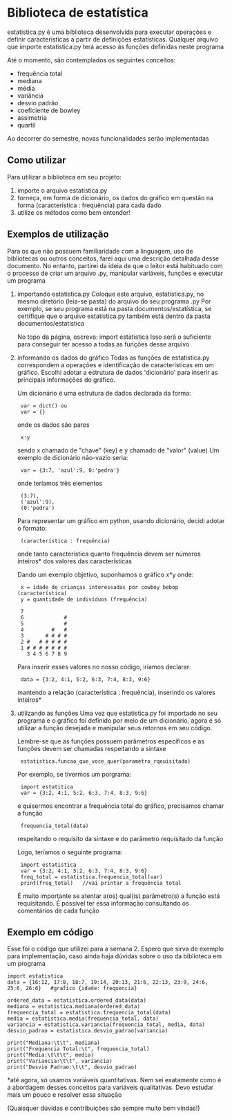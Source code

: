 # Biblioteca de estatística
estatistica.py é uma biblioteca desenvolvida para executar operações e definir características a partir de
definições estatísticas. Qualquer arquivo que importe estatistica.py terá acesso às funções definidas neste
programa

Até o momento, são contemplados os seguintes conceitos:
* frequência total
* mediana
* média
* variância
* desvio padrão
* coeficiente de bowley
* assimetria
* quartil

Ao decorrer do semestre, novas funcionalidades serão implementadas



## Como utilizar
Para utilizar a biblioteca em seu projeto:
1. importe o arquivo estatistica.py
2. forneça, em forma de dicionário, os dados do gráfico em questão 
    na forma (característica : frequência) para cada dado
3. utilize os métodos como bem entender!



## Exemplos de utilização
Para os que não possuem familiaridade com a linguagem, uso de bibliotecas
ou outros conceitos, farei aqui uma descrição detalhada desse documento.
No entanto, partirei da ideia de que o leitor está habituado com o processo
de criar um arquivo .py, manipular variáveis, funções e executar um 
programa

1. importando estatistica.py
    Coloque este arquivo, estatística.py, no mesmo diretório (leia-se pasta)
    do arquivo do seu programa .py
        Por exemplo, se seu programa está na pasta documentos/estatística, se
        certifique que o arquivo estatistica.py também está dentro da pasta
        documentos/estatística
    
    No topo da página, escreva:
        import estatistica
    Isso será o suficiente para conseguir ter acesso a todas as funções desse
    arquivo

2. informando os dados do gráfico
    Todas as funções de estatistica.py correspondem a operações e identificação
    de características em um gráfico. Escolhi adotar a estrutura de dados 
    'dicionário' para inserir as principais informações do gráfico.

    Um dicionário é uma estrutura de dados declarada da forma:
    
        var = dict() ou
        var = {}
        
    onde os dados são pares 
    
        x:y
        
    sendo x chamado de "chave" (key) e y chamado de "valor" (value)
    Um exemplo de dicionário não-vazio seria:
    
        var = {3:7, 'azul':9, 0:'pedra'}  
        
    onde teríamos três elementos
    
        (3:7),
        ('azul':9),
        (0:'pedra')

    Para representar um gráfico em python, usando dicionário, decidi
    adotar o formato:
    
        (característica : frequência)
        
    onde tanto característica quanto frequência devem ser números
    inteiros* dos valores das características

    Dando um exemplo objetivo, suponhamos o gráfico x*y onde:
    
        x = idade de crianças interessadas por cowboy bebop (característica)
        y = quantidade de indivíduos (frequência)
 
        7
        6             #
        5             #
        4         #   #
        3       # # # #
        2 #   # # # # #
        1 # # # # # # #
          3 4 5 6 7 8 9

    Para inserir esses valores no nosso código, iríamos declarar:
    
        data = {3:2, 4:1, 5:2, 6:3, 7:4, 8:3, 9:6}
        
    mantendo a relação (característica : frequência), inserindo os
    valores inteiros*

3. utilizando as funções
    Uma vez que estatistica.py foi importado no seu programa e o
    gráfico foi definido por meio de um dicionário, agora é só utilizar
    a função desejada e manipular seus retornos em seu código.

    Lembre-se que as funções possuem parâmetros específicos e as
    funções devem ser chamadas respeitando a sintaxe
    
        estatistica.funcao_que_voce_quer(parametro_rqeuisitado)

    Por exemplo, se tivermos um porgrama:
    
        import estatitica
        var = {3:2, 4:1, 5:2, 6:3, 7:4, 8:3, 9:6}
        
    e quisermos encontrar a frequência total do gráfico, precisamos
    chamar a função 
    
        frequencia_total(data)
        
    respeitando o requisito da sintaxe e do parâmetro requisitado da
    função
    
    Logo, teríamos o seguinte programa:
    
        import estatistica
        var = {3:2, 4:1, 5:2, 6:3, 7:4, 8:3, 9:6}
        freq_total = estatistica.frequencia_total(var)
        print(freq_total)   //vai printar a frequência total
    
    É muito importante se atentar a(os) qual(is) parâmetro(s) a função
    está requisitando. É possível ter essa informação consultando os
    comentários de cada função



## Exemplo em código
Esse foi o código que utilizei para a semana 2. Espero que sirva
de exemplo para implementação, caso ainda haja dúvidas sobre o uso
da biblioteca em um programa
    
    import estatistica
    data = {16:12, 17:8, 18:7, 19:14, 20:13, 21:6, 22:13, 23:9, 24:6, 25:6, 26:6}   #grafico {idade: frequencia}

    ordered_data = estatistica.ordered_data(data)
    mediana = estatistica.mediana(ordered_data)
    frequencia_total = estatistica.frequencia_total(data)
    media = estatistica.media(frequencia_total, data)
    variancia = estatistica.variancia(frequencia_total, media, data)
    desvio_padrao = estatistica.desvio_padrao(variancia)

    print("Mediana:\t\t", mediana)
    print("Frequencia Total:\t", frequencia_total)
    print("Media:\t\t\t", media)
    print("Variancia:\t\t", variancia)
    print("Desvio Padrao:\t\t", desvio_padrao)


   *até agora, só usamos variáveis quantitativas. Nem sei exatamente
   como é a abordagem desses conceitos para variáveis qualitativas.
   Devo estudar mais um pouco e resolver essa situação
   
   (Quaisquer dúvidas e contribuições são sempre muito bem vindas!)
